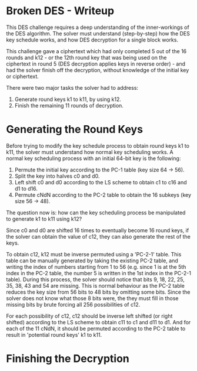 # Broken DES - Writeup

This DES challenge requires a deep understanding of the inner-workings of the DES algorithm.
The solver must understand (step-by-step) how the DES key schedule works, and how DES decryption for a single block works.

This challenge gave a ciphertext which had only completed 5 out of the 16 rounds and k12 - or the 12th round key that was being used on the ciphertext in round 5 (DES decryption applies keys in reverse order) - and had the solver finish off the decryption, without knowledge of the initial key or ciphertext.

There were two major tasks the solver had to address:
  1. Generate round keys k1 to k11, by using k12.
  2. Finish the remaining 11 rounds of decryption.

# Generating the Round Keys

Before trying to modify the key schedule process to obtain round keys k1 to k11, the solver must understand how normal key scheduling works. A normal key scheduling process with an initial 64-bit key is the following:
  1. Permute the initial key according to the PC-1 table (key size 64 -> 56).
  2. Split the key into halves c0 and d0.
  3. Left shift c0 and d0 according to the LS scheme to obtain c1 to c16 and d1 to d16.
  4. Permute cNdN according to the PC-2 table to obtain the 16 subkeys (key size 56 -> 48).
  
The question now is: how can the key scheduling process be manipulated to generate k1 to k11 using k12?

Since c0 and d0 are shifted 16 times to eventually become 16 round keys, if the solver can obtain the value of c12, they can also generate the rest of the keys.

To obtain c12, k12 must be inverse permuted using a 'PC-2-1' table. 
This table can be manually generated by taking the existing PC-2 table, and writing the index of numbers starting from 1 to 56 (e.g. since 1 is at the 5th index in the PC-2 table, the number 5 is written in the 1st index in the PC-2-1 table). 
During this process, the solver should notice that bits 9, 18, 22, 25, 35, 38, 43 and 54 are missing.
This is normal behaviour as the PC-2 table reduces the key size from 56 bits to 48 bits by omitting some bits.
Since the solver does not know what those 8 bits were, the they must fill in those missing bits by brute forcing all 256 possibilities of c12.

For each possibility of c12, c12 should be inverse left shifted (or right shifted) according to the LS scheme to obtain c11 to c1 and d11 to d1. 
And for each of the 11 cNdN, it should be permuted according to the PC-2 table to result in 'potential round keys' k1 to k11.

# Finishing the Decryption
